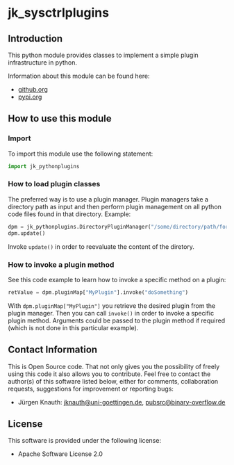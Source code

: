 ﻿jk_sysctrlplugins
=================

Introduction
------------

This python module provides classes to implement a simple plugin infrastructure in python.

Information about this module can be found here:

* [github.org](https://github.com/jkpubsrc/python-module-jk-pythonplugins)
* [pypi.org](https://pypi.org/project/jk_pythonplugins/)

How to use this module
----------------------

### Import

To import this module use the following statement:

```python
import jk_pythonplugins
```

### How to load plugin classes

The preferred way is to use a plugin manager. Plugin managers take a directory path as input and then perform plugin management on all python code files found in that directory. Example:

```python
dpm = jk_pythonplugins.DirectoryPluginManager("/some/directory/path/for/plugins")
dpm.update()
```

Invoke `update()` in order to reevaluate the content of the diretory.

### How to invoke a plugin method

See this code example to learn how to invoke a specific method on a plugin:

```python
retValue = dpm.pluginMap["MyPlugin"].invoke("doSomething")
```

With `dpm.pluginMap["MyPlugin"]` you retrieve the desired plugin from the plugin manager. Then you can call `invoke()` in order to invoke a specific plugin method. Arguments could be passed to the plugin method if required (which is not done in this particular example).

Contact Information
-------------------

This is Open Source code. That not only gives you the possibility of freely using this code it also
allows you to contribute. Feel free to contact the author(s) of this software listed below, either
for comments, collaboration requests, suggestions for improvement or reporting bugs:

* Jürgen Knauth: jknauth@uni-goettingen.de, pubsrc@binary-overflow.de

License
-------

This software is provided under the following license:

* Apache Software License 2.0



